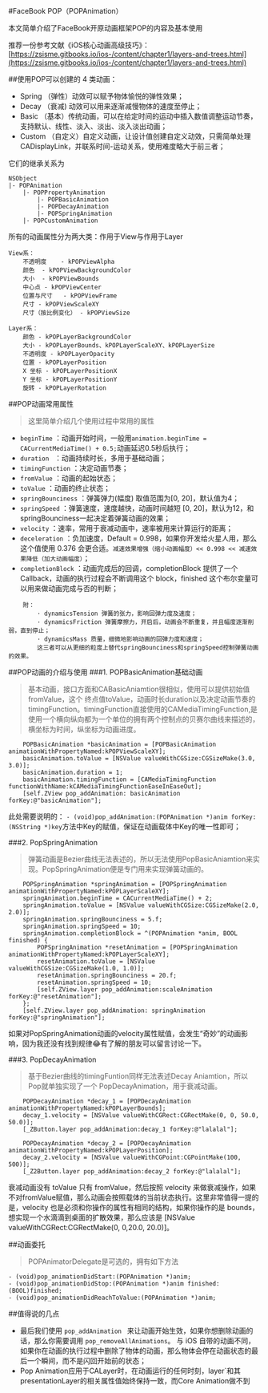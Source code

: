 #FaceBook POP（POPAnimation）

本文简单介绍了FaceBook开原动画框架POP的内容及基本使用

推荐一份参考文献《iOS核心动画高级技巧》：[https://zsisme.gitbooks.io/ios-/content/chapter1/layers-and-trees.html](https://zsisme.gitbooks.io/ios-/content/chapter1/layers-and-trees.html)

##使用POP可以创建的 4 类动画：
* Spring	（弹性）动效可以赋予物体愉悦的弹性效果；
* Decay 	（衰减) 动效可以用来逐渐减慢物体的速度至停止；
* Basic 	（基本）传统动画，可以在给定时间的运动中插入数值调整运动节奏，支持默认、线性、淡入、淡出、淡入淡出动画；
* Custom	（自定义）自定义动画，让设计值创建自定义动效，只需简单处理CADisplayLink，并联系时间-运动关系，使用难度略大于前三者；

它们的继承关系为

```
NSObject   
|- POPAnimation   
	|- POPPropertyAnimation   
		|- POPBasicAnimation   
		|- POPDecayAnimation   
		|- POPSpringAnimation   
	|- POPCustomAnimation   
```

所有的动画属性分为两大类：作用于View与作用于Layer

```
View系：
	不透明度 	- kPOPViewAlpha
	颜色	- kPOPViewBackgroundColor
	大小	- kPOPViewBounds
	中心点	- kPOPViewCenter
	位置与尺寸	- kPOPViewFrame
	尺寸 - kPOPViewScaleXY
	尺寸（按比例变化） - kPOPViewSize

Layer系：
	颜色 - kPOPLayerBackgroundColor
	大小 - kPOPLayerBounds、kPOPLayerScaleXY、kPOPLayerSize
	不透明度 - kPOPLayerOpacity
	位置 - kPOPLayerPosition
	X 坐标 - kPOPLayerPositionX
	Y 坐标 - kPOPLayerPositionY
	旋转 - kPOPLayerRotation
```

##POP动画常用属性
> 这里简单介绍几个使用过程中常用的属性

* `beginTime` ：动画开始时间，一般用`animation.beginTime = CACurrentMediaTime() + 0.5;`动画延迟0.5秒后执行；
* `duration ` ：动画持续时长，多用于基础动画；
* `timingFunction` ：决定动画节奏；
* `fromValue` ：动画的起始状态；
* `toValue` ：动画的终止状态；
* `springBounciness` ：弹簧弹力(幅度) 取值范围为[0, 20]，默认值为4；
* `springSpeed` ：弹簧速度，速度越快，动画时间越短 [0, 20]，默认为12，和springBounciness一起决定着弹簧动画的效果；
* `velocity` ：速率，常用于衰减动画中，速率被用来计算运行的距离；
* `deceleration` ：负加速度，Default = 0.998，如果你开发给火星人用，那么这个值使用 0.376 会更合适。`减速效果增强（缩小动画幅度）<< 0.998 << 减速效果降低（加大动画幅度）`；
* `completionBlock` ：动画完成后的回调，completionBlock 提供了一个 Callback，动画的执行过程会不断调用这个 block，finished 这个布尔变量可以用来做动画完成与否的判断；

```
	附：
		· dynamicsTension 弹簧的张力，影响回弹力度及速度；
		· dynamicsFriction 弹簧摩擦力，开启后，动画会不断重复，并且幅度逐渐削弱，直到停止；
		· dynamicsMass 质量，细微地影响动画的回弹力度和速度；
		这三者可以从更细的粒度上替代springBounciness和springSpeed控制弹簧动画的效果。
```

##POP动画的介绍与使用
###1. POPBasicAnimation基础动画
> 基本动画，接口方面和CABasicAniamtion很相似，使用可以提供初始值fromValue，这个 终点值toValue，动画时长duration以及决定动画节奏的timingFunction。timingFunction直接使用的CAMediaTimingFunction,是使用一个横向纵向都为一个单位的拥有两个控制点的贝赛尔曲线来描述的，横坐标为时间，纵坐标为动画进度。

```
	POPBasicAnimation *basicAnimation = [POPBasicAnimation 	animationWithPropertyNamed:kPOPViewScaleXY];
	basicAnimation.toValue = [NSValue valueWithCGSize:CGSizeMake(3.0, 3.0)];
	basicAnimation.duration = 1;
	basicAnimation.timingFunction = [CAMediaTimingFunction functionWithName:kCAMediaTimingFunctionEaseInEaseOut];
	[self.ZView pop_addAnimation: basicAnimation forKey:@"basicAnimation"];
```
此处需要说明的：
`- (void)pop_addAnimation:(POPAnimation *)anim forKey:(NSString *)key`方法中Key的赋值，保证在动画载体中Key的唯一性即可；

###2. PopSpringAnimation
> 弹簧动画是Bezier曲线无法表述的，所以无法使用PopBasicAniamtion来实现。PopSpringAnimation便是专门用来实现弹簧动画的。

```
	POPSpringAnimation *springAnimation = [POPSpringAnimation animationWithPropertyNamed:kPOPLayerScaleXY];
    springAnimation.beginTime = CACurrentMediaTime() + 2;
    springAnimation.toValue = [NSValue valueWithCGSize:CGSizeMake(2.0, 2.0)];
    springAnimation.springBounciness = 5.f;
    springAnimation.springSpeed = 10;
    springAnimation.completionBlock = ^(POPAnimation *anim, BOOL finished) {
        POPSpringAnimation *resetAnimation = [POPSpringAnimation animationWithPropertyNamed:kPOPLayerScaleXY];
        resetAnimation.toValue = [NSValue valueWithCGSize:CGSizeMake(1.0, 1.0)];
        resetAnimation.springBounciness = 20.f;
        resetAnimation.springSpeed = 10;
        [self.ZView.layer pop_addAnimation:scaleAnimation forKey:@"resetAnimation"];
    };
    [self.ZView.layer pop_addAnimation: springAnimation forKey:@"springAnimation"];
```
如果对PopSpringAnimation动画的velocity属性赋值，会发生“奇妙”的动画影响，因为我还没有找到规律😂有了解的朋友可以留言讨论一下。

###3. PopDecayAnimation
> 基于Bezier曲线的timingFuntion同样无法表述Decay Aniamtion，所以Pop就单独实现了一个 PopDecayAnimation，用于衰减动画。

```
	POPDecayAnimation *decay_1 = [POPDecayAnimation animationWithPropertyNamed:kPOPLayerBounds];
    decay_1.velocity = [NSValue valueWithCGRect:CGRectMake(0, 0, 50.0, 50.0)];
    [_ZButton.layer pop_addAnimation:decay_1 forKey:@"lalalal"];
    
    POPDecayAnimation *decay_2 = [POPDecayAnimation animationWithPropertyNamed:kPOPLayerPosition];
    decay_2.velocity = [NSValue valueWithCGPoint:CGPointMake(100, 500)];
    [_Z2Button.layer pop_addAnimation:decay_2 forKey:@"lalalal"];
```
衰减动画没有 toValue 只有 fromValue，然后按照 velocity 来做衰减操作，如果不对fromValue赋值，那么动画会按照载体的当前状态执行。这里非常值得一提的是，velocity 也是必须和你操作的属性有相同的结构，如果你操作的是 bounds，想实现一个水滴滴到桌面的扩散效果，那么应该是 [NSValue valueWithCGRect:CGRectMake(0, 0,20.0, 20.0)]。


##动画委托
> POPAnimatorDelegate是可选的，拥有如下方法

```
- (void)pop_animationDidStart:(POPAnimation *)anim;
- (void)pop_animationDidStop:(POPAnimation *)anim finished:(BOOL)finished;
- (void)pop_animationDidReachToValue:(POPAnimation *)anim;
```

##值得说的几点

* 最后我们使用 `pop_addAnimation ` 来让动画开始生效，如果你想删除动画的话，那么你需要调用 `pop_removeAllAnimations`。 与 iOS 自带的动画不同，如果你在动画的执行过程中删除了物体的动画，那么物体会停在动画状态的最后一个瞬间，而不是闪回开始前的状态；
* Pop Animation应用于CALayer时，在动画运行的任何时刻，layer`和其presentationLayer的相关属性值始终保持一致，而Core Animation做不到
